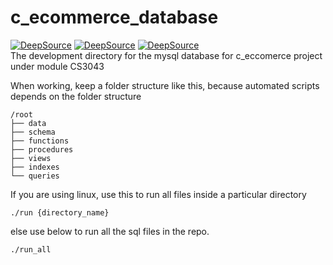 # c_ecommerce_database
[![DeepSource](https://app.deepsource.com/gh/YutharsanS/c_ecommerce_database.svg/?label=code+coverage&show_trend=true&token=BtRcHrWvrhuuuUNeL4d-RfnV)](https://app.deepsource.com/gh/YutharsanS/c_ecommerce_database/)
[![DeepSource](https://app.deepsource.com/gh/YutharsanS/c_ecommerce_database.svg/?label=active+issues&show_trend=false&token=BtRcHrWvrhuuuUNeL4d-RfnV)](https://app.deepsource.com/gh/YutharsanS/c_ecommerce_database/)
[![DeepSource](https://app.deepsource.com/gh/YutharsanS/c_ecommerce_database.svg/?label=resolved+issues&show_trend=false&token=BtRcHrWvrhuuuUNeL4d-RfnV)](https://app.deepsource.com/gh/YutharsanS/c_ecommerce_database/)<br/>
The development directory for the mysql database for c_eccomerce project under module CS3043

When working, keep a folder structure like this, because automated scripts depends on the folder structure
```
/root
├── data
├── schema
├── functions
├── procedures
├── views
├── indexes
└── queries
```

If you are using linux, use this to run all files inside a particular directory
```
./run {directory_name}
```
else use below to run all the sql files in the repo.
```
./run_all
```
